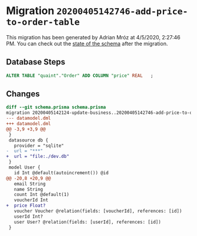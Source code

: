 # Migration `20200405142746-add-price-to-order-table`

This migration has been generated by Adrian Mróz at 4/5/2020, 2:27:46 PM.
You can check out the [state of the schema](./schema.prisma) after the migration.

## Database Steps

```sql
ALTER TABLE "quaint"."Order" ADD COLUMN "price" REAL   ;
```

## Changes

```diff
diff --git schema.prisma schema.prisma
migration 20200405142124-update-business..20200405142746-add-price-to-order-table
--- datamodel.dml
+++ datamodel.dml
@@ -3,9 +3,9 @@
 }
 datasource db {
   provider = "sqlite"
-  url = "***"
+  url = "file:./dev.db"
 }
 model User {
   id Int @default(autoincrement()) @id
@@ -20,8 +20,9 @@
   email String
   name String
   count Int @default(1)
   voucherId Int
+  price Float?
   voucher Voucher @relation(fields: [voucherId], references: [id])
   userId Int?
   user User? @relation(fields: [userId], references: [id])
 }
```


